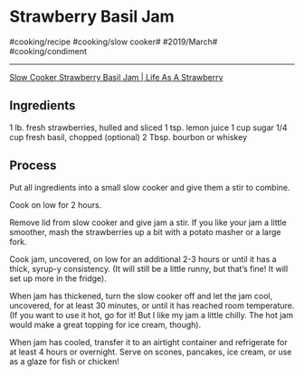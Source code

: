 # Strawberry Basil Jam
#cooking/recipe #cooking/slow cooker# #2019/March# #cooking/condiment
- - - -
[Slow Cooker Strawberry Basil Jam | Life As A Strawberry](http://www.lifeasastrawberry.com/slow-cooker-strawberry-basil-jam/)

## Ingredients
1 lb. fresh strawberries, hulled and sliced
1 tsp. lemon juice
1 cup sugar
1/4 cup fresh basil, chopped
(optional) 2 Tbsp. bourbon or whiskey

## Process
Put all ingredients into a small slow cooker and give them a stir to combine.

Cook on low for 2 hours.

Remove lid from slow cooker and give jam a stir. If you like your jam a little smoother, mash the strawberries up a bit with a potato masher or a large fork.

Cook jam, uncovered, on low for an additional 2-3 hours or until it has a thick, syrup-y consistency. (It will still be a little runny, but that’s fine! It will set up more in the fridge).

When jam has thickened, turn the slow cooker off and let the jam cool, uncovered, for at least 30 minutes, or until it has reached room temperature. (If you want to use it hot, go for it! But I like my jam a little chilly. The hot jam would make a great topping for ice cream, though).

When jam has cooled, transfer it to an airtight container and refrigerate for at least 4 hours or overnight. Serve on scones, pancakes, ice cream, or use as a glaze for fish or chicken!
